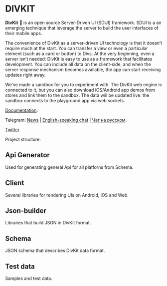 # DIVKIT

**DivKit** 🐋 is an open source Server-Driven UI (SDUI) framework.
SDUI is a an emerging technique that leverage the server to build the user interfaces of their mobile apps.

The convenience of DivKit as a server-driven UI technology is that it doesn’t require much at the start. You can transfer a view or even a particular element (such as a card or button) to Divs. At the very beginning, even a server isn’t needed: DivKit is easy to use as a framework that facilitates development. You can include all data on the client-side, and when the server response mechanism becomes available, the app can start receiving updates right away.

We’ve made a sandbox for you to experiment with. The DivKit web engine is connected to it, but you can also download iOS/Android app demos from stores and link them to the sandbox. The data will be updated live: the sandbox connects to the playground app via web sockets.

[Documentation](https://divkit.tech/doc). 

Telegram: [News](https://t.me/divkit_news) | [English-speaking chat](https://t.me/divkit_community_en) | [Чат на русском](https://t.me/divkit_community_ru).

[Twitter](https://twitter.com/divkit)

Project structure:

## Api Generator
Used for generating general Api for all platforns from Schema.

## Client
Several libraries for rendering UIs on Android, iOS and Web.

## Json-builder
Libraries that build JSON in DivKit format.

## Schema
JSON schema that describes DivKit data format.

## Test data
Samples and test data.
